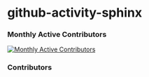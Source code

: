 # github-activity-sphinx



### Monthly Active Contributors

[![Monthly Active Contributors](https://contributor-overtime-api.git-contributor.com/contributors-svg?chart=contributorMonthlyActivity&repo=fortran-lang/fortran-lang.org,fortran-lang/fpm,fortran-lang/stdlib)](https://git-contributor.com?chart=contributorMonthlyActivity&repo=fortran-lang/fortran-lang.org,fortran-lang/fpm,fortran-lang/stdlib)

### Contributors
